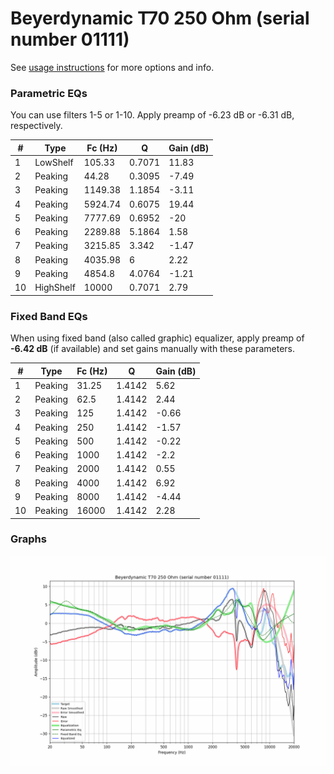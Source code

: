 # Beyerdynamic T70 250 Ohm (serial number 01111)
See [usage instructions](https://github.com/jaakkopasanen/AutoEq#usage) for more options and info.

### Parametric EQs
You can use filters 1-5 or 1-10. Apply preamp of -6.23 dB or -6.31 dB, respectively.

|   # | Type      |   Fc (Hz) |      Q |   Gain (dB) |
|-----|-----------|-----------|--------|-------------|
|   1 | LowShelf  |    105.33 | 0.7071 |       11.83 |
|   2 | Peaking   |     44.28 | 0.3095 |       -7.49 |
|   3 | Peaking   |   1149.38 | 1.1854 |       -3.11 |
|   4 | Peaking   |   5924.74 | 0.6075 |       19.44 |
|   5 | Peaking   |   7777.69 | 0.6952 |      -20    |
|   6 | Peaking   |   2289.88 | 5.1864 |        1.58 |
|   7 | Peaking   |   3215.85 | 3.342  |       -1.47 |
|   8 | Peaking   |   4035.98 | 6      |        2.22 |
|   9 | Peaking   |   4854.8  | 4.0764 |       -1.21 |
|  10 | HighShelf |  10000    | 0.7071 |        2.79 |

### Fixed Band EQs
When using fixed band (also called graphic) equalizer, apply preamp of **-6.42 dB** (if available) and set gains manually with these parameters.

|   # | Type    |   Fc (Hz) |      Q |   Gain (dB) |
|-----|---------|-----------|--------|-------------|
|   1 | Peaking |     31.25 | 1.4142 |        5.62 |
|   2 | Peaking |     62.5  | 1.4142 |        2.44 |
|   3 | Peaking |    125    | 1.4142 |       -0.66 |
|   4 | Peaking |    250    | 1.4142 |       -1.57 |
|   5 | Peaking |    500    | 1.4142 |       -0.22 |
|   6 | Peaking |   1000    | 1.4142 |       -2.2  |
|   7 | Peaking |   2000    | 1.4142 |        0.55 |
|   8 | Peaking |   4000    | 1.4142 |        6.92 |
|   9 | Peaking |   8000    | 1.4142 |       -4.44 |
|  10 | Peaking |  16000    | 1.4142 |        2.28 |

### Graphs
![](./Beyerdynamic%20T70%20250%20Ohm%20(serial%20number%2001111).png)

